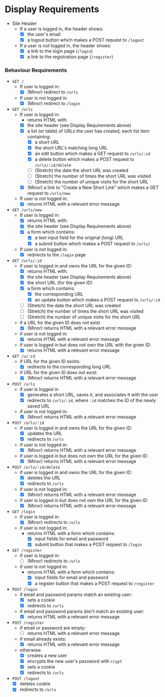 # Display Requirements

- Site Header
  - If a user is logged in, the header shows:
    - [x] the user's email
    - [x] a logout button which makes a POST request to `/logout`
  - If a user is not logged in, the header shows:
    - [x] a link to the login page (`/login`)
    - [x] a link to the registration page (`/register`)

### Behaviour Requirements

- `GET /`
  - If user is logged in:
    - [x] (Minor) redirect to `/urls`
  - If user is not logged in:
    - [x] (Minor) redirect to `/login`
- `GET /urls`
  - If user is logged in:
    - returns HTML with:
    - [x] the site header (see Display Requirements above)
    - [x] a list (or table) of URLs the user has created, each list item containing:
      - [x] a short URL
      - [x] the short URL's matching long URL
      - [x] an edit button which makes a GET request to `/urls/:id`
      - [x] a delete button which makes a POST request to `/urls/:id/delete`
      - [ ] (Stretch) the date the short URL was created
      - [ ] (Stretch) the number of times the short URL was visited
      - [ ] (Stretch) the number of unique visits for the short URL
    - [x] (Minor) a link to "Create a New Short Link" which makes a GET request to `/urls/new`
  - If user is not logged in:
    - [x] returns HTML with a relevant error message
- `GET /urls/new`
  - If user is logged in:
    - [x] returns HTML with:
    - [x] the site header (see Display Requirements above)
    - [x] a form which contains:
      - [x] a text input field for the original (long) URL
      - [x] a submit button which makes a POST request to `/urls/`
  - If user is not logged in:
    - [x] redirects to the `/login` page
- `GET /urls/:id`
  - if user is logged in and owns the URL for the given ID:
    - [x] returns HTML with:
    - [x] the site header (see Display Requirements above)
    - [x] the short URL (for the given ID)
    - [x] a form which contains:
      - [x] the corresponding URL
      - [x] an update button which makes a POST request to `/urls/:id`
    - [ ] (Stretch) the date the short URL was created
    - [ ] (Stretch) the number of times the short URL was visited
    - [ ] (Stretch) the number of unique visits for the short URL
  - if a URL for the given ID does not exist
    - [x] (Minor) returns HTML with a relevant error message
  - if user is not logged in:
    - [x] returns HTML with a relevant error message
  - if user is logged in but does not own the URL with the given ID:
    - [x] returns HTML with a relevant error message
- `GET /u/:id`
  - if URL for the given ID exists:
    - [x] redirects to the corresponding long URL
  - if URL for the given ID does not exist:
    - [x] (Minor) returns HTML with a relevant error message
- `POST /urls`
  - if user is logged in
    - [x] generates a short URL, saves it, and associates it with the user
    - [x] redirects to `/urls/:id`, where `:id` matches the ID of the newly saved URL
  - if user is not logged in:
    - [x] (Minor) returns HTML with a relevant error message
- `POST /urls/:id`
  - if user is logged in and owns the URL for the given ID:
    - [x] updates the URL
    - [x] redirects to `/urls`
  - if user is not logged in:
    - [x] (Minor) returns HTML with a relevant error message
  - if user is logged in but does not own the URL for the given ID:
    - [x] (Minor) returns HTML with a relevant error message
- `POST /urls/:id/delete`
  - if user is logged in and owns the URL for the given ID:
    - [x] deletes the URL
    - [x] redirects to `/urls`
  - if user is not logged in:
    - [x] (Minor) returns HTML with a relevant error message
  - if user is logged in but does not own the URL for the given ID:
    - [x] (Minor) returns HTML with a relevant error message
- `GET /login`
  - if user is logged in:
    - [x] (Minor) redirects to `/urls`
  - if user is not logged in:
    - returns HTML with a form which contains:
      - [x] input fields for email and password
      - [x] submit button that makes a POST request to `/login`
- `GET /register`
  - if user is logged in:
    - [ ] (Minor) redirects to `/urls`
  - if user is not logged in:
    - returns HTML with a form which contains:
      - [x] input fields for email and password
      - [x] a register button that makes a POST request to `/register`
- `POST /login`
  - if email and password params match an existing user:
    - [x] sets a cookie
    - [x] redirects to `/urls`
  - if email and password params don't match an existing user:
    - [x] returns HTML with a relevant error message
- `POST /register`
  - if email or password are empty:
    - [ ] returns HTML with a relevant error message
  - if email already exists:
    - [x] returns HTML with a relevant error message
  - otherwise:
    - [x] creates a new user
    - [x] encrypts the new user's password with `crypt`
    - [x] sets a cookie
    - [x] redirects to `/urls`
- `POST /logout`
  - [x] deletes cookie
  - [x] redirects to `/urls`
